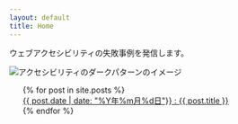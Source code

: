 ```yaml
---
layout: default
title: Home
---
```


ウェブアクセシビリティの失敗事例を発信します。

<img src="{{ site.baseurl }}/assets/images/a11ydarkpatterns.png" alt="アクセシビリティのダークパターンのイメージ" style="display: block; margin-left: auto; margin-right: auto;">

<ul style="list-style-type: none;" class="ml-0">
  {% for post in site.posts %}
    <li>
      <a href="{{ site.baseurl }}{{ post.url }}">{{ post.date | date: "%Y年%m月%d日"}} : {{ post.title }}</a>
    </li>
  {% endfor %}
</ul>
